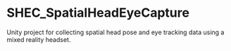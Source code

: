 # SHEC_SpatialHeadEyeCapture
Unity project for collecting spatial head pose and eye tracking data using a mixed reality headset.

